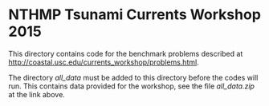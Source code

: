 
# NTHMP Tsunami Currents Workshop 2015

This directory contains code for the benchmark problems described at
http://coastal.usc.edu/currents_workshop/problems.html.

The directory *all_data* must be added to this directory before the codes
will run.  This contains data provided for the workshop, see the file
*all_data.zip* at the link above.
